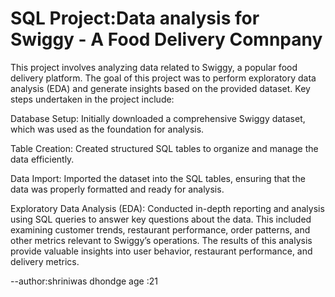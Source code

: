 # SQL Project:Data analysis for Swiggy - A Food Delivery Comnpany

This project involves analyzing data related to Swiggy, a popular food delivery platform. The goal of this project was to perform exploratory data analysis (EDA) and generate insights based on the provided dataset. Key steps undertaken in the project include:

Database Setup: Initially downloaded a comprehensive Swiggy dataset, which was used as the foundation for analysis.

Table Creation: Created structured SQL tables to organize and manage the data efficiently.

Data Import: Imported the dataset into the SQL tables, ensuring that the data was properly formatted and ready for analysis.

Exploratory Data Analysis (EDA): Conducted in-depth reporting and analysis using SQL queries to answer key questions about the data. This included examining customer trends, restaurant performance, order patterns, and other metrics relevant to Swiggy’s operations.
The results of this analysis provide valuable insights into user behavior, restaurant performance, and delivery metrics.



--author:shriniwas dhondge 
    age :21
    









